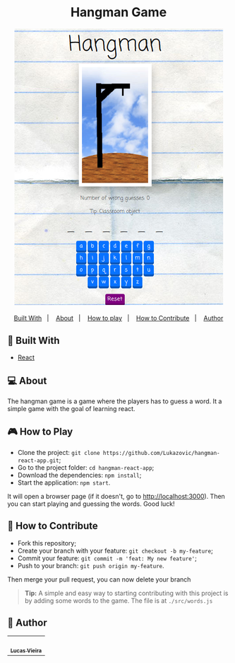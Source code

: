 <h1 align="center">Hangman Game</h1>
<h4 align="center">
  <img src="./public/assets/images/Hangman-Screenshot.png" /><br>
</h4>

<p align="center">
  <a href="#wrench-built-with">Built With</a>&nbsp;&nbsp;&nbsp;|&nbsp;&nbsp;&nbsp;
  <a href="#-about">About</a>&nbsp;&nbsp;&nbsp;|&nbsp;&nbsp;&nbsp;
  <a href="#video_game-how-to-play">How to play</a>&nbsp;&nbsp;&nbsp;|&nbsp;&nbsp;&nbsp;
  <a href="#-how-to-contribute">How to Contribute</a>&nbsp;&nbsp;&nbsp;|&nbsp;&nbsp;&nbsp;
  <a href="#pencil-author">Author</a>
</p>

## :wrench: Built With

- [React](https://reactjs.org)

## 💻 About

The hangman game is a game where the players has to guess a word. It a simple game with the goal of learning react.

## :video_game: How to Play

- Clone the project: `git clone https://github.com/Lukazovic/hangman-react-app.git`;
- Go to the project folder: `cd hangman-react-app`;
- Download the dependencies: `npm install`;
- Start the application: `npm start`.

It will open a browser page (if it doesn't, go to [http://localhost:3000](http://localhost:3000/)). Then you can start playing and guessing the words. Good luck!

## 🤔 How to Contribute

- Fork this repository;
- Create your branch with your feature: `git checkout -b my-feature`;
- Commit your feature: `git commit -m 'feat: My new feature'`;
- Push to your branch: `git push origin my-feature`.

Then merge your pull request, you can now delete your branch

> **Tip:** A simple and easy way to starting contributing with this project is by adding some words to the game. The file is at `./src/words.js`

## :pencil: Author

<table>
  <tr>
    <td align="center"><a href="https://github.com/Lukazovic"><img src="https://avatars0.githubusercontent.com/u/54550926?s=460&u=cdeeac652ce0597a986fbdcff6e249ad27a1f1da&v=4" width="100px;" alt=""/><br /><sub><b>Lucas Vieira</b></sub></a><br /></td>
  <tr>
</table>
